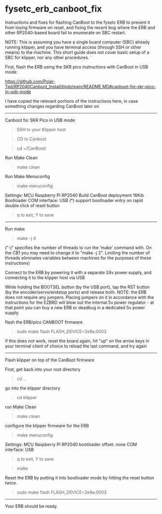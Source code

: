 # fysetc_erb_canboot_fix
Instructions and fixes for flashing CanBoot to the fysetc ERB to prevent it from losing firmware on reset, and fixing the recent bug where the ERB and other RP2040-based board fail to enumerate on SBC restart.

NOTE: This is assuming you have a single board computer (SBC) already running klipper, and you have terminal access (through SSH or other means) to the machine.  This short guide does not cover basic setup of a SBC for klipper, nor any other procedures.
`

First, flash the ERB using the SKR pico instructions with CanBoot in USB mode:

https://github.com/Polar-Ted/RP2040Canboot_Install/blob/main/README.MD#canboot-for-skr-pico-in-usb-mode

I have copied the relevant portions of the instructions here, in case something changes regarding CanBoot later on

--------------------------------------------

Canboot for SKR Pico in USB mode


> SSH to your Klipper host

> CD to Canboot

> cd ~/CanBoot/

Run Make Clean

> make clean

Run Make Menuconfig

> make menuconfig

Settings:
	MCU Raspberry Pi RP2040
	Build CanBoot deployment 16Kib Bootloader
	COM interface: USB
	(*) support bootloader entry on rapid double click of reset button

> q to exit, Y to save

--------------------------------------------

Run make

> make -j 4

("-j" specifies the number of threads to run the 'make' command with.  On the CB1 you may need to change it to "make -j 2". Limiting the number of threads eliminates variables between machines for the purposes of these instructions)

Connect to the ERB by powering it with a separate 24v power supply, and connecting it to the klipper host via USB

While holding the BOOTSEL button (by the USB port), tap the RST button (by the encoder/servo/endstop ports) and release both.  NOTE: the ERB does not require any jumpers.  Placing jumpers on it in accordance with the instructions for the EZBRD will blow out the internal 5v power regulator - at that point you can buy a new ERB or deadbug in a dedicated 5v power supply.

flash the ERB/pico CANBOOT firmware

> sudo make flash FLASH_DEVICE=2e8a:0003

if this does not work, reset the board again, hit "up" on the arrow keys in your terminal client of choice to reload the last command, and try again


--------------------------------------------

Flash klipper on top of the CanBoot firmware

First, get back into your root directory

> cd ..

go into the klipper directory

> cd klipper

run Make Clean

> make clean

configure the klipper firmware for the ERB

> make menuconfig

Settings: 
	MCU Raspberry PI RP2040
	bootloader offset: none
	COM interface: USB

> q to exit, Y to save

> make

Reset the ERB by putting it into bootloader mode by hitting the reset button twice.

> sudo make flash FLASH_DEVICE=2e8a:0003

--------------------------------------------

Your ERB should be ready.
